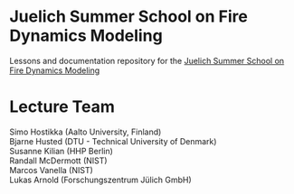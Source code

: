 # Juelich Summer School on Fire Dynamics Modeling

Lessons and documentation repository for the [Juelich Summer School on Fire Dynamics Modeling](https://www.fz-juelich.de/ias/ias-7/EN/Research/Fire_Dynamics/Events/SummerSchool2022/_node.html)

# Lecture Team

Simo Hostikka (Aalto University, Finland)  
Bjarne Husted (DTU - Technical University of Denmark)  
Susanne Kilian (HHP Berlin)  
Randall McDermott (NIST)  
Marcos Vanella (NIST)  
Lukas Arnold (Forschungszentrum Jülich GmbH)  


